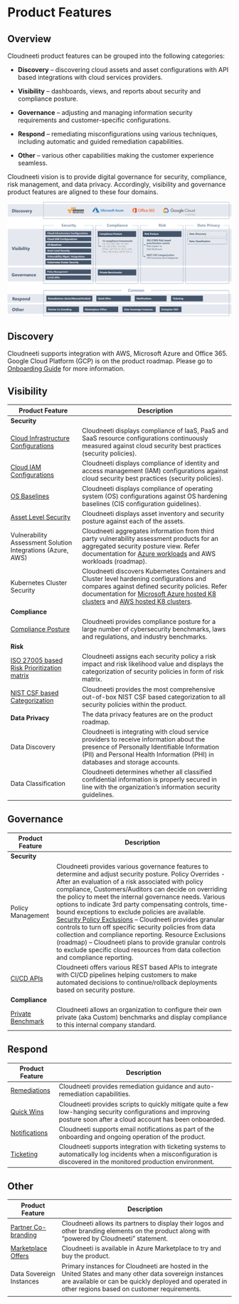 Product Features
================

Overview
--------

Cloudneeti product features can be grouped into the following categories:

-   **Discovery** – discovering cloud assets and asset configurations with API
    based integrations with cloud services providers.

-   **Visibility** – dashboards, views, and reports about security and
    compliance posture.

-   **Governance** – adjusting and managing information security requirements
    and customer-specific configurations.

-   **Respond** – remediating misconfigurations using various techniques,
    including automatic and guided remediation capabilities.

-   **Other** – various other capabilities making the customer experience
    seamless.

Cloudneeti vision is to provide digital governance for security, compliance,
risk management, and data privacy. Accordingly, visibility and governance
product features are aligned to these four domains.

![Overview](.././images/introduction/overview.png#thumbnail_1)

Discovery
---------

Cloudneeti supports integration with AWS, Microsoft Azure and Office 365. Google
Cloud Platform (GCP) is on the product roadmap. Please go to [Onboarding
Guide](../../onboardingGuide/onboardingGuideOverview/) for
more information.

Visibility
----------

| **Product Feature**                                                                                                    | **Description**                                                                                                                                                                                                                                                       |
|------------------------------------------------------------------------------------------------------------------------|-----------------------------------------------------------------------------------------------------------------------------------------------------------------------------------------------------------------------------------------------------------------------|
| **Security**                                                                                                           |                                                                                                                                                                                                                                                                       |
| [Cloud Infrastructure Configurations](../../userGuide/securityPolicies/)                         | Cloudneeti displays compliance of IaaS, PaaS and SaaS resource configurations continuously measured against cloud security best practices (security policies).                                                                                                        |
| [Cloud IAM Configurations](../../userGuide/securityPolicies/)                                    | Cloudneeti displays compliance of identity and access management (IAM) configurations against cloud security best practices (security policies).                                                                                                                      |
| [OS Baselines](../../onboardingGuide/azureVulnerability/)                                     | Cloudneeti displays compliance of operating system (OS) configurations against OS hardening baselines (CIS configuration guidelines).                                                                                                                                 |
| [Asset Level Security](../../userGuide/dashboards/#assets-security-preview)                      | Cloudneeti displays asset inventory and security posture against each of the assets.                                                                                                                                                                                  |
| Vulnerability Assessment Solution Integrations (Azure, AWS)                                                            | Cloudneeti aggregates information from third party vulnerability assessment products for an aggregated security posture view. Refer documentation for [Azure workloads](../../onboardingGuide/azureVulnerability/) and AWS workloads (roadmap). |
| Kubernetes Cluster Security                                                                                            | Cloudneeti discovers Kubernetes Containers and Cluster level hardening configurations and compares against defined security policies. Refer documentation for [Microsoft Azure hosted K8 clusters](../../onboardingGuide/configureCloudneetiAgentInAKS/) and [AWS hosted K8 clusters](../../onboardingGuide/configureCloudneetiAgentInEKS/).                                |
| **Compliance**                                                                |                                                     |
| [Compliance Posture](../../userGuide/complianceBenchmarks/)                                      | Cloudneeti provides compliance posture for a large number of cybersecurity benchmarks, laws and regulations, and industry benchmarks.                                                                                                                                 |
| **Risk**      |                                                         |
| [ISO 27005 based Risk Prioritization matrix](../../gettingStarted/howItWorks/#risk-posture) | Cloudneeti assigns each security policy a risk impact and risk likelihood value and displays the categorization of security policies in form of risk matrix.                                                                                                          |
| [NIST CSF based Categorization](../../userGuide/userGuide/#risk)                                 | Cloudneeti provides the most comprehensive out-of-box NIST CSF based categorization to all security policies within the product.                                                                                                                                      |
| **Data Privacy**                                                                                                       | The data privacy features are on the product roadmap.                                                                                                                                                                                                                 |
| Data Discovery                                                                                                         | Cloudneeti is integrating with cloud service providers to receive information about the presence of Personally Identifiable Information (PII) and Personal Health Information (PHI) in databases and storage accounts.                                                |
| Data Classification                                                                                                    | Cloudneeti determines whether all classified confidential information is properly secured in line with the organization’s information security guidelines.                                                                                                            |

Governance
----------

| **Product Feature**                                                                        | **Description**                |
|--------------------------------------------------------------------------------------------|---------------------------------------------------------------------------------------------------------------------------------------------------------------------------------------------------------------------------------------------------------------------------------------------------------------------------------------------------------------------------------------------------------------------------------------------------------------------------------------------------------------------------------------------------------------------------------------------------------------------------------------------------------------------------------------------------------------------------------------------------------------------------------------------------------|
| **Security**                                                                               |          |
| Policy Management                                                                          | Cloudneeti provides various governance features to determine and adjust security posture. Policy Overrides - After an evaluation of a risk associated with policy compliance, Customers/Auditors can decide on overriding the policy to meet the internal governance needs. Various options to indicate 3rd party compensating controls, time-bound exceptions to exclude policies are available. [Security Policy Exclusions](../../administratorGuide/securityPolicyExclusions/) – Cloudneeti provides granular controls to turn off specific security policies from data collection and compliance reporting. Resource Exclusions (roadmap) – Cloudneeti plans to provide granular controls to exclude specific cloud resources from data collection and compliance reporting. |
| [CI/CD APIs](../../administratorGuide/configureCloudneetiAPIAccess/) | Cloudneeti offers various REST based APIs to integrate with CI/CD pipelines helping customers to make automated decisions to continue/rollback deployments based on security posture.                                                                            |
| **Compliance**                                                                             |                                                 |
| [Private Benchmark](../../administratorGuide/privateBenchmark/)      | Cloudneeti allows an organization to configure their own private (aka Custom) benchmarks and display compliance to this internal company standard.       |

Respond
-------

| **Product Feature**                                                                                       | **Description**                                                                                                                                                      |
|-----------------------------------------------------------------------------------------------------------|----------------------------------------------------------------------------------------------------------------------------------------------------------------------|
| [Remediations](../../remediation/overview/)                                         | Cloudneeti provides remediation guidance and auto-remediation capabilities.                                                                                          |
| [Quick Wins](../../remediation/overview/#quick-wins)                                           | Cloudneeti provides scripts to quickly mitigate quite a few low-hanging security configurations and improving posture soon after a cloud account has been onboarded. |
| [Notifications](../../administratorGuide/configureNotifications/)                   | Cloudneeti supports email notifications as part of the onboarding and ongoing operation of the product.                                                              |
| [Ticketing](../../administratorGuide/manageLicenses/#incident-management-ticketing) | Cloudneeti supports integration with ticketing systems to automatically log incidents when a misconfiguration is discovered in the monitored production environment. |

Other
-----

| **Product Feature**                                                             | **Description**                                                                                                                                                                                                 |
|---------------------------------------------------------------------------------|-----------------------------------------------------------------------------------------------------------------------------------------------------------------------------------------------------------------|
| [Partner Co-branding](../../tryAndBuy/partnerCobranding/) | Cloudneeti allows its partners to display their logos and other branding elements on the product along with “powered by Cloudneeti” statement.                                                                  |
| [Marketplace Offers](../../tryAndBuy/freeTrial/)          | Cloudneeti is available in Azure Marketplace to try and buy the product.                                                                                                                                        |
| Data Sovereign Instances                                                        | Primary instances for Cloudneeti are hosted in the United States and many other data sovereign instances are available or can be quickly deployed and operated in other regions based on customer requirements. |
|                                                                                 |                                                                                                                                                                                                                 |
